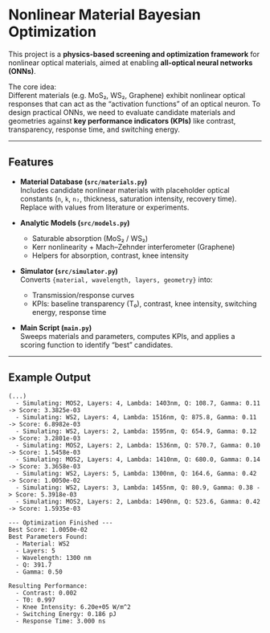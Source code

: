 # Nonlinear Material Bayesian Optimization

This project is a **physics-based screening and optimization framework** for nonlinear optical materials, aimed at enabling **all-optical neural networks (ONNs)**.

The core idea:  
Different materials (e.g. MoS₂, WS₂, Graphene) exhibit nonlinear optical responses that can act as the “activation functions” of an optical neuron. To design practical ONNs, we need to evaluate candidate materials and geometries against **key performance indicators (KPIs)** like contrast, transparency, response time, and switching energy.

---

## Features

- **Material Database (`src/materials.py`)**  
  Includes candidate nonlinear materials with placeholder optical constants (`n`, `k`, `n₂`, thickness, saturation intensity, recovery time). Replace with values from literature or experiments.

- **Analytic Models (`src/models.py`)**  
  - Saturable absorption (MoS₂ / WS₂)  
  - Kerr nonlinearity + Mach–Zehnder interferometer (Graphene)  
  - Helpers for absorption, contrast, knee intensity

- **Simulator (`src/simulator.py`)**  
  Converts `{material, wavelength, layers, geometry}` into:
  - Transmission/response curves
  - KPIs: baseline transparency (T₀), contrast, knee intensity, switching energy, response time

- **Main Script (`main.py`)**  
  Sweeps materials and parameters, computes KPIs, and applies a scoring function to identify “best” candidates.

---

## Example Output

```
(...)
  - Simulating: MOS2, Layers: 4, Lambda: 1403nm, Q: 108.7, Gamma: 0.11 -> Score: 3.3825e-03
  - Simulating: WS2, Layers: 4, Lambda: 1516nm, Q: 875.8, Gamma: 0.11 -> Score: 6.8982e-03
  - Simulating: WS2, Layers: 2, Lambda: 1595nm, Q: 654.9, Gamma: 0.12 -> Score: 3.2801e-03
  - Simulating: MOS2, Layers: 2, Lambda: 1536nm, Q: 570.7, Gamma: 0.10 -> Score: 1.5458e-03
  - Simulating: MOS2, Layers: 4, Lambda: 1410nm, Q: 680.0, Gamma: 0.14 -> Score: 3.3658e-03
  - Simulating: WS2, Layers: 5, Lambda: 1300nm, Q: 164.6, Gamma: 0.42 -> Score: 1.0050e-02
  - Simulating: WS2, Layers: 3, Lambda: 1455nm, Q: 80.9, Gamma: 0.38 -> Score: 5.3918e-03
  - Simulating: MOS2, Layers: 2, Lambda: 1490nm, Q: 523.6, Gamma: 0.42 -> Score: 1.5935e-03

--- Optimization Finished ---
Best Score: 1.0050e-02
Best Parameters Found:
  - Material: WS2
  - Layers: 5
  - Wavelength: 1300 nm
  - Q: 391.7
  - Gamma: 0.50

Resulting Performance:
  - Contrast: 0.002
  - T0: 0.997
  - Knee Intensity: 6.20e+05 W/m^2
  - Switching Energy: 0.186 pJ
  - Response Time: 3.000 ns
```
